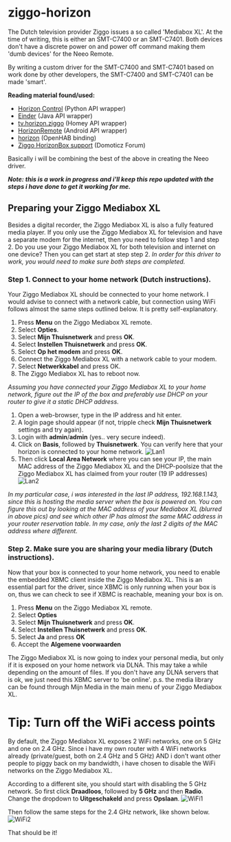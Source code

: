 # ziggo-horizon
The Dutch television provider Ziggo issues a so called 'Mediabox XL'. At the time of writing, this is either an SMT-C7400 or an SMT-C7401. Both devices don't have a discrete power on and power off command making them 'dumb devices' for the Neeo Remote.

By writing a custom driver for the SMT-C7400 and SMT-C7401 based on work done by other developers, the SMT-C7400 and SMT-C7401 can be made 'smart'.

**Reading material found/used:**
 - [Horizon Control](https://github.com/kuijp/horizoncontrol) (Python API wrapper)
 - [Einder](https://github.com/OrangeTux/einder) (Java API wrapper)
 - [tv.horizon.ziggo](https://github.com/jordenc/tv.horizon.ziggo) (Homey API wrapper)
 - [HorizonRemote](https://github.com/rogro82/HorizonRemote) (Android API wrapper)
 - [horizon](https://github.com/openhab/openhab1-addons/tree/master/bundles/binding/org.openhab.binding.horizon) (OpenHAB binding)
 - [Ziggo HorizonBox support](https://www.domoticz.com/forum/viewtopic.php?f=31&t=10518) (Domoticz Forum)

Basically i will be combining the best of the above in creating the Neeo driver.

___Note: this is a work in progress and i'll keep this repo updated with the steps i have done to get it working for me.___

## Preparing your Ziggo Mediabox XL
Besides a digital recorder, the Ziggo Mediabox XL is also a fully featured media player. If you only use the Ziggo Mediabox XL for television and have a separate modem for the internet, then you need to follow step 1 and step 2. Do you use your Ziggo Mediabox XL for both television and internet on one device? Then you can get start at step step 2. _In order for this driver to work, you would need to make sure both steps are completed._

### Step 1. Connect to your home network (Dutch instructions).
Your Ziggo Mediabox XL should be connected to your home network. I would advise to connect with a network cable, but connection using WiFi follows almost the same steps outlined below. It is pretty self-explanatory.
1. Press **Menu** on the Ziggo Mediabox XL remote.
2. Select **Opties**.
3. Select **Mijn Thuisnetwerk** and press **OK**.
4. Select **Instellen Thuisnetwerk** and press **OK**.
5. Select **Op het modem** and press **OK**.
6. Connect the Ziggo Mediabox XL with a network cable to your modem.
7. Select **Netwerkkabel** and press OK.
8. The Ziggo Mediabox XL has to reboot now.

_Assuming you have connected your Ziggo Mediabox XL  to your home network, figure out the IP of the box and preferably use DHCP on your router to give it a static DHCP address._
1. Open a web-browser, type in the IP address and hit enter.
2. A login page should appear (if not, tripple check **Mijn Thuisnetwerk** settings and try again).
3. Login with **admin**/**admin** (yes.. very secure indeed).
4. Click on **Basis**, followed by **Thuisnetwerk**. You can verify here that your horizon is connected to your home network. ![Lan1](https://github.com/Webunity/ziggo-horizon/raw/master/Assets/lan1.png)
5. Then click **Local Area Network** where you can see your IP, the main MAC address of the Ziggo Mediabox XL and the DHCP-poolsize that the Ziggo Mediabox XL has claimed from your router (19 IP addresses) ![Lan2](https://github.com/Webunity/ziggo-horizon/raw/master/Assets/lan2.png)

_In my particular case, i was interested in the last IP address, 192.168.1.143, since this is hosting the media server when the box is powered on. You can figure this out by looking at the MAC address of your Mediabox XL (blurred in above pics) and see which other IP has almost the same MAC address in your router reservation table. In my case, only the last 2 digits of the MAC address where different._

### Step 2. Make sure you are sharing your media library (Dutch instructions).
Now that your box is connected to your home network, you need to enable the embedded XBMC client inside the Ziggo Mediabox XL. This is an essential part for the driver, since XBMC is only running when your box is on, thus we can check to see if XBMC is reachable, meaning your box is on.
1. Press **Menu** on the Ziggo Mediabox XL remote.
2. Select **Opties**
3. Select **Mijn Thuisnetwerk** and press **OK**.
4. Select **Instellen Thuisnetwerk** and press **OK**.
5. Select **Ja** and press **OK**
6. Accept the **Algemene voorwaarden**

The Ziggo Mediabox XL is now going to index your personal media, but only if it is exposed on your home network via DLNA. This may take a while depending on the amount of files. If you don't have any DLNA servers that is ok, we just need this XBMC server to 'be online'. p.s. the media library can be found through Mijn Media in the main menu of your Ziggo Mediabox XL.

# Tip: Turn off the WiFi access points
By default, the Ziggo Mediabox XL exposes 2 WiFi networks, one on 5 GHz and one on 2.4 GHz. Since i have my own router with 4 WiFi networks already (private/guest, both on 2.4 GHz and 5 GHz) AND i don't want other people to piggy back on my bandwidth, i have chosen to disable the WiFi networks on the Ziggo Mediabox XL.

According to a different site, you should start with disabling the 5 GHz network. So first click **Draadloos**, followed by **5 GHz** and then **Radio**. Change the dropdown to **Uitgeschakeld** and press **Opslaan**.
![WiFi1](https://github.com/Webunity/ziggo-horizon/raw/master/Assets/wifi1.png)

Then follow the same steps for the 2.4 GHz network, like shown below.
![WiFi2](https://github.com/Webunity/ziggo-horizon/raw/master/Assets/wifi2.png)

That should be it!